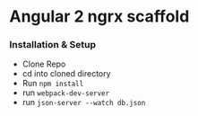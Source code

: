 # Angular 2 ngrx scaffold

### Installation & Setup
* Clone Repo
* cd into cloned directory
* Run `npm install`
* run `webpack-dev-server`
* run `json-server --watch db.json`
